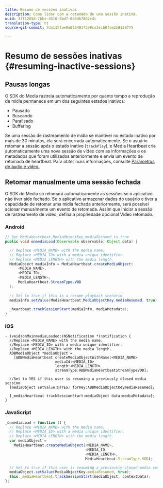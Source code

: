 ```yaml
---
title: Resumo de sessões inativas
description: Como lidar com a retomada de uma sessão inativa.
uuid: 3ff1205d-7bbe-4016-9bd7-6e34b7862c4c
translation-type: ht
source-git-commit: 7da115fae0a05548173e8ca3ec68fae250128775

---
```



# Resumo de sessões inativas {#resuming-inactive-sessions}

## Pausas longas

O SDK do Media rastreia automaticamente por quanto tempo a reprodução de mídia permanece em um dos seguintes estados inativos:

* Pausado
* Buscando
* Paralisado
* Buffering

Se uma sessão de rastreamento de mídia se mantiver no estado inativo por mais de 30 minutos, ela será encerrada automaticamente. Se o usuário retomar a sessão após o estado inativo (`trackPlay`), o Media Heartbeat cria automaticamente uma nova sessão de vídeo com as informações e os metadados que foram utilizados anteriormente e envia um evento de retomada de heartbeat. Para obter mais informações, consulte [Parâmetros de áudio e vídeo.](/help/metrics-and-metadata/audio-video-parameters.md)

## Retomar manualmente uma sessão fechada

O SDK do Media só retomará automaticamente as sessões se o aplicativo não tiver sido fechado. Se o aplicativo armazenar dados do usuário e tiver a capacidade de retomar uma mídia fechada anteriormente, será possível acionar manualmente um evento de retomada. Assim que iniciar a sessão de rastreamento de vídeo, defina a propriedade opcional Vídeo retomado.

### Android

```java
// Set MediaHeartbeat.MediaObjectKey.mediaResumed to true 
public void onmediaLoad(Observable observable, Object data) { 

  // Replace <MEDIA_NAME> with the media name. 
  // Replace <MEDIA_ID> with a media unique identifier. 
  // Replace <MEDIA_LENGTH> with the media length.  
  MediaObject mediaInfo = MediaHeartbeat.createMediaObject(  
      <MEDIA_NAME>,  
      <MEDIA_ID>,  
      <MEDIA_LENGTH>,  
      MediaHeartbeat.StreamType.VOD 
  ); 
   
  // Set to true if this is a resume playback scenario 
  mediaInfo.setValue(MediaHeartbeat.MediaObjectKey.mediaResumed, true);
   
  _heartbeat.trackSessionStart(mediaInfo, mediaMetadata); 
}
```

### iOS

```
- (void)onMainmediaLoaded:(NSNotification *)notification { 
  //Replace <MEDIA_NAME> with the media name. 
  //Replace <MEDIA_ID> with a media unique identifier. 
  //Replace <MEDIA_LENGTH> with the media length.     
  ADBMediaObject *mediaObject =  
    [ADBMediaHeartbeat createMediaObjectWithName:<MEDIA_NAME> 
                       mediaId:<MEDIA_ID> 
                       length:<MEDIA_LENGTH> 
                       streamType:ADBMediaHeartbeatStreamTypeVOD]; 

  //Set to YES if this user is resuming a previously closed media session 
  [mediaObject setValue:@(YES) forKey:ADBMediaObjectKeymediaResumed];

  [_mediaHeartbeat trackSessionStart:mediaObject data:mediaMetadata]; 
} 
```

### JavaScript

```js
_onmediaLoad = function () { 
  // Replace <MEDIA_NAME> with the media name. 
  // Replace <MEDIA_ID> with a media unique identifier. 
  // Replace <MEDIA_LENGTH> with the media length.  
  var mediaObject =  
    MediaHeartbeat.createMediaObject(<MEDIA_NAME>,  
                                     <MEDIA_ID,  
                                     <MEDIA_LENGTH>,  
                                     MediaHeartbeat.StreamType.VOD);

  // Set to true if this user is resuming a previously closed media session 
  mediaObject.setValue(MediaObjectKey.mediaResumed, true); 
  this._mediaHeartbeat.trackSessionStart(mediaObject, contextData); 
};
```

